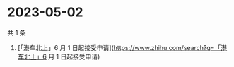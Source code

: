 # 2023-05-02

共 1 条

<!-- BEGIN ZHIHUSEARCH -->
<!-- 最后更新时间 Tue May 02 2023 10:35:11 GMT+0800 (China Standard Time) -->
1. [「港车北上」6 月 1 日起接受申请](https://www.zhihu.com/search?q=「港车北上」6 月 1 日起接受申请)
<!-- END ZHIHUSEARCH -->

